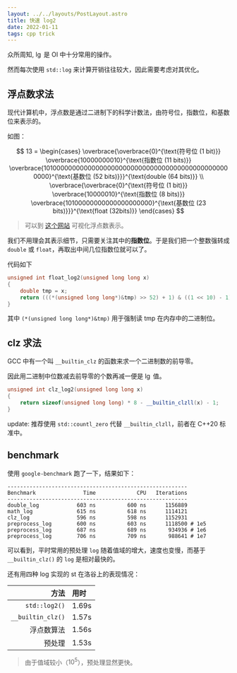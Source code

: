 ```yaml
---
layout: ../../layouts/PostLayout.astro
title: 快速 log2
date: 2022-01-11
tags: cpp trick
---
```


众所周知, $\lg$ 是 OI 中十分常用的操作。

然而每次使用 `std::log` 来计算开销往往较大，因此需要考虑对其优化。

## 浮点数求法

现代计算机中，浮点数是通过二进制下的科学计数法，由符号位，指数位，和基数位来表示的。

如图：

$$
13 =
\begin{cases}
    \overbrace{\overbrace{0}^{\text{符号位 (1 bit)}}
    \overbrace{10000000010}^{\text{指数位 (11 bits)}}
    \overbrace{1010000000000000000000000000000000000000000000000000}^{\text{基数位 (52 bits)}}}^{\text{double (64 bits)}} \\
    \overbrace{\overbrace{0}^{\text{符号位 (1 bit)}}
    \overbrace{10000010}^{\text{指数位 (8 bits)}}
    \overbrace{10100000000000000000000}^{\text{基数位 (23 bits)}}}^{\text{float (32bits)}}
\end{cases}
$$

> 可以到 [这个网站](https://www.h-schmidt.net/FloatConverter/IEEE754.html) 可视化浮点数表示。

我们不用理会其表示细节，只需要关注其中的**指数位**。于是我们把一个整数强转成 `double` 或 `float`，再取出中间几位指数位就可以了。

代码如下

```cpp
unsigned int float_log2(unsigned long long x)
{
    double tmp = x;
    return (((*(unsigned long long*)&tmp) >> 52) + 1) & ((1 << 10) - 1);
}
```

其中 `(*(unsigned long long*)&tmp)` 用于强制读 tmp 在内存中的二进制位。

## clz 求法

GCC 中有一个叫 `__builtin_clz` 的函数来求一个二进制数的前导零。

因此用二进制中位数减去前导零的个数再减一便是 $\lg$ 值。

```cpp
unsigned int clz_log2(unsigned long long x)
{
    return sizeof(unsigned long long) * 8 - __builtin_clzll(x) - 1;
}
```

update: 推荐使用 `std::countl_zero` 代替 `__builtin_clzll`，前者在 C++20 标准中。

## benchmark

使用 `google-benchmark` 跑了一下，结果如下：
```
---------------------------------------------------------
Benchmark               Time             CPU   Iterations
---------------------------------------------------------
double_log            603 ns          600 ns      1156889
math_log              615 ns          618 ns      1114121
clz_log               596 ns          598 ns      1152931
preprocess_log        600 ns          603 ns      1118500 # 1e5
preprocess_log        687 ns          689 ns       934936 # 1e6
preprocess_log        706 ns          709 ns       988641 # 1e7
```

可以看到，平时常用的预处理 `log` 随着值域的增大，速度也变慢，而基于 `__builtin_clz()` 的 `log` 是相对最快的。

还有用四种 log 实现的 st 在洛谷上的表现情况：

| 方法 | 用时 |
| --: | :-- |
| `std::log2()` | 1.69s |
| `__builtin_clz()` | 1.57s |
| 浮点数算法 | 1.56s |
| 预处理 | 1.53s |

> 由于值域较小（$10^5$），预处理显然更快。
